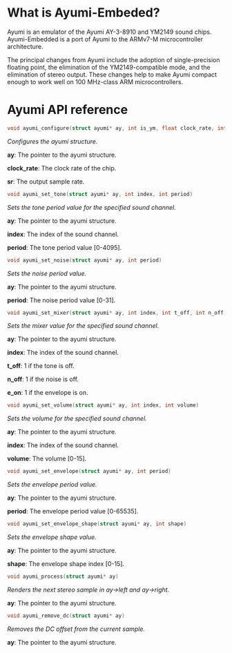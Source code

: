 What is Ayumi-Embeded?
======================

Ayumi is an emulator of the Ayumi AY-3-8910 and YM2149 sound chips. Ayumi-Embedded is a port of Ayumi to the ARMv7-M microcontroller architecture.

The principal changes from Ayumi include the adoption of single-precision floating point, the elimination of the YM2149-compatible mode, and the elimination of stereo output. These changes help to make Ayumi compact enough to work well on 100 MHz-class ARM microcontrollers.

Ayumi API reference
===================

``` c
void ayumi_configure(struct ayumi* ay, int is_ym, float clock_rate, int sr)
```

*Configures the ayumi structure.*

**ay**: The pointer to the ayumi structure.

**clock_rate**: The clock rate of the chip.

**sr**: The output sample rate.

``` c
void ayumi_set_tone(struct ayumi* ay, int index, int period)
```

*Sets the tone period value for the specified sound channel.*

**ay**: The pointer to the ayumi structure.

**index**: The index of the sound channel.

**period**: The tone period value [0-4095].

``` c
void ayumi_set_noise(struct ayumi* ay, int period)
```

*Sets the noise period value.*

**ay**: The pointer to the ayumi structure.

**period**: The noise period value [0-31].

``` c
void ayumi_set_mixer(struct ayumi* ay, int index, int t_off, int n_off, int e_on)
```

*Sets the mixer value for the specified sound channel.*

**ay**: The pointer to the ayumi structure.

**index**: The index of the sound channel.

**t_off**: 1 if the tone is off.

**n_off**: 1 if the noise is off.

**e_on**: 1 if the envelope is on.

``` c
void ayumi_set_volume(struct ayumi* ay, int index, int volume)
```

*Sets the volume for the specified sound channel.*

**ay**: The pointer to the ayumi structure.

**index**: The index of the sound channel.

**volume**: The volume [0-15].

``` c
void ayumi_set_envelope(struct ayumi* ay, int period)
```

*Sets the envelope period value.*

**ay**: The pointer to the ayumi structure.

**period**: The envelope period value [0-65535].

``` c
void ayumi_set_envelope_shape(struct ayumi* ay, int shape)
```

*Sets the envelope shape value.*

**ay**: The pointer to the ayumi structure.

**shape**: The envelope shape index [0-15].

``` c
void ayumi_process(struct ayumi* ay)
```

*Renders the next stereo sample in ay->left and ay->right.*

**ay**: The pointer to the ayumi structure.

``` c
void ayumi_remove_dc(struct ayumi* ay)
```

*Removes the DC offset from the current sample.*

**ay**: The pointer to the ayumi structure.
